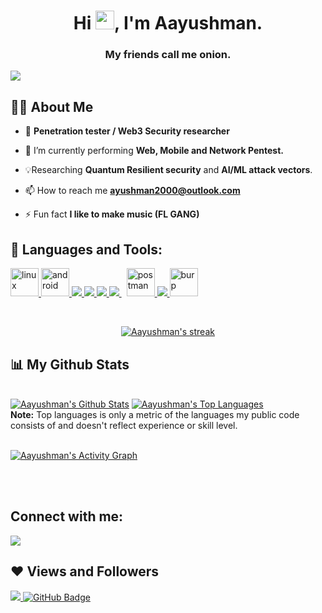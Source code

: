 <h1 align="center">Hi <img src="https://raw.githubusercontent.com/MartinHeinz/MartinHeinz/master/wave.gif" width="30px">, I'm Aayushman. </h1>
<h3 align="center"> My friends call me onion.</h3>

![](https://komarev.com/ghpvc/?username=AayushmanThapaMagar)

## 🙋‍♂️ About Me

- 🔭 **Penetration tester / Web3 Security researcher**

- 🌱 I’m currently performing **Web, Mobile and Network Pentest.**

- 💡Researching **Quantum Resilient security** and **AI/ML attack vectors**. 

- 📫 How to reach me **ayushman2000@outlook.com**

- ⚡ Fun fact **I like to make music (FL GANG)**

## 🚀 Languages and Tools:

<p align="left"> 
    <a href="https://kali.org/"> <img src="https://www.vectorlogo.zone/logos/linux/linux-icon.svg" alt="linux" width="45" height="45"/> </a>
    <a href="https://https://github.com/OWASP/owasp-mstg"> <img src="https://www.vectorlogo.zone/logos/android/android-tile.svg" alt="android" width="45" height="45"/> </a>
    <a href="https://www.python.org" target="_blank"> <img src="https://img.icons8.com/color/48/000000/python.png"/> </a>
    <a href="https://www.java.com" target="_blank"> <img src="https://img.icons8.com/color/48/000000/java-coffee-cup-logo.png"/> </a>
    <a href="https://developer.mozilla.org/en-US/docs/Web/JavaScript" target="_blank"> <img src="https://img.icons8.com/color/48/000000/javascript.png"/> </a> 
    <a style="padding-right:8px;" href="https://www.mysql.com/" target="_blank"> <img src="https://img.icons8.com/fluent/50/000000/mysql-logo.png"/> </a> 
    <a href="https://postman.com" target="_blank"> <img src="https://www.vectorlogo.zone/logos/getpostman/getpostman-icon.svg" alt="postman" width="45" height="45"/> </a> 
    <a href="https://firebase.google.com/" target="_blank"> <img src="https://img.icons8.com/color/48/000000/firebase.png"/> </a> 
    <a href="https://portswigger.net/burp/"> <img src="https://img.icons8.com/ios-filled/50/000000/burp-suite.png" alt="burp" height="45" width="45"/></a>
</p>

<!-- [![React Badge](https://img.shields.io/badge/-React-61DBFB?style=for-the-badge&labelColor=black&logo=react&logoColor=61DBFB)](#)  [![Javascript Badge](https://img.shields.io/badge/-Javascript-F0DB4F?style=for-the-badge&labelColor=black&logo=javascript&logoColor=F0DB4F)](#) [![Typescript Badge](https://img.shields.io/badge/-Typescript-007acc?style=for-the-badge&labelColor=black&logo=typescript&logoColor=007acc)](#) [![Nodejs Badge](https://img.shields.io/badge/-Nodejs-3C873A?style=for-the-badge&labelColor=black&logo=node.js&logoColor=3C873A)](#) [![GraphQL Badge](https://img.shields.io/badge/-GraphQl-e535ab?style=for-the-badge&labelColor=black&logo=node.js&logoColor=e535ab)](#) -->
<br/>

<p align="center">
    <a href="https://github.com/AayushmanThapaMagar/github-readme-streak-stats">
        <img title="🔥 Get streak stats for your profile at git.io/streak-stats" alt="Aayushman's streak" src="https://github-readme-streak-stats.herokuapp.com/?user=AayushmanThapaMagar&theme=black-ice&hide_border=true&stroke=0000&background=060A0CD0"/>
    </a>
</p>

## 📊 My Github Stats

  <br/>
    <a href="https://github.com/AayushmanThapaMagar/github-readme-stats"><img alt="Aayushman's Github Stats" src="https://github-readme-stats.vercel.app/api?username=AayushmanThapaMagar&show_icons=true&count_private=true&theme=react&hide_border=true&bg_color=0D1117" /></a>
  <a href="https://github.com/AayushmanThapaMagar/github-readme-stats"><img alt="Aayushman's Top Languages" src="https://github-readme-stats.vercel.app/api/top-langs/?username=AayushmanThapaMagar&langs_count=8&count_private=true&layout=compact&theme=react&hide_border=true&bg_color=0D1117" /></a>
  <br/>
  <b>Note:</b> Top languages is only a metric of the languages my public code consists of and doesn't reflect experience or skill level.


<br/>
<br/>

<a href="https://github.com/AayushmanThapaMagar/github-readme-activity-graph"><img alt="Aayushman's Activity Graph" src="https://activity-graph.herokuapp.com/graph?username=AayushmanThapaMagar&bg_color=0D1117&color=5BCDEC&line=5BCDEC&point=FFFFFF&hide_border=true" /></a>

<br/>
<br/>

## Connect with me:
<p align="left">

<a href = "[https://www.linkedin.com/in/AayushmanThapaMagar/](https://www.linkedin.com/in/aayushman-thapa-magar-0683961b8/)"><img src="https://img.icons8.com/fluent/48/000000/linkedin.png"/></a>

</p>

## ❤ Views and Followers
<a href="https://github.com/Meghna-DAS/github-profile-views-counter">
    <img src="https://komarev.com/ghpvc/?username=AayushmanThapaMagar">
</a>
<a href="https://github.com/AayushmanThapaMagar?tab=followers"><img src="https://img.shields.io/github/followers/AayushmanThapaMagar?label=Followers&style=social" alt="GitHub Badge"></a>
